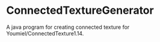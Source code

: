 # ConnectedTextureGenerator
A java program for creating connected texture for Youmiel/ConnectedTexture1.14.
